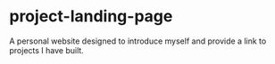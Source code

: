 # project-landing-page
A personal website designed to introduce myself and provide a link to projects I have built.
